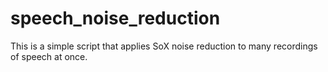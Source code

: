 # speech_noise_reduction
This is a simple script that applies SoX noise reduction to many recordings of speech at once.
